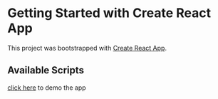 # Getting Started with Create React App

This project was bootstrapped with [Create React App](https://github.com/facebook/create-react-app).

## Available Scripts
[click here](https://skill-challenge-cab-finder-rho.vercel.app/) to demo the app
